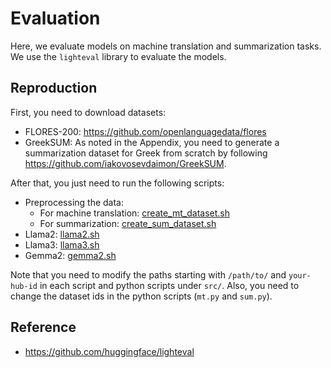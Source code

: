 Evaluation
===

Here, we evaluate models on machine translation and summarization tasks. We use the `lighteval` library to evaluate the models.

## Reproduction
First, you need to download datasets:
* FLORES-200: https://github.com/openlanguagedata/flores
* GreekSUM: As noted in the Appendix, you need to generate a summarization dataset for Greek from scratch by following https://github.com/iakovosevdaimon/GreekSUM.

After that, you just need to run the following scripts:
* Preprocessing the data:
    * For machine translation: [create_mt_dataset.sh](./scripts/preprocessing/create_mt_dataset.sh)
    * For summarization: [create_sum_dataset.sh](./scripts/preprocessing/create_sum_dataset.sh) 
* Llama2: [llama2.sh](./scripts/llama2.sh)
* Llama3: [llama3.sh](./scripts/llama3.sh)
* Gemma2: [gemma2.sh](./scripts/gemma2.sh)

Note that you need to modify the paths starting with `/path/to/` and `your-hub-id` in each script and python scripts under `src/`. Also, you need to change the dataset ids in the python scripts (`mt.py` and `sum.py`).


## Reference
* https://github.com/huggingface/lighteval
